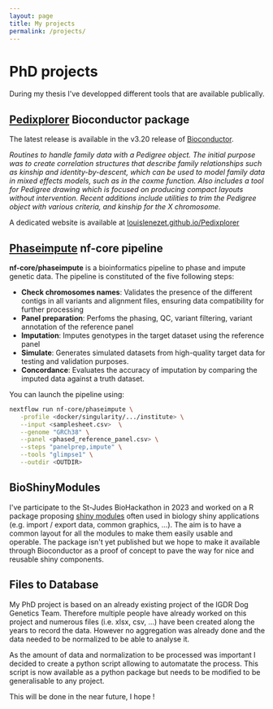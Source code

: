```yaml
---
layout: page
title: My projects
permalink: /projects/
---
```


# PhD projects

During my thesis I've developped different tools that are available publically.

## [Pedixplorer](https://www.bioconductor.org/packages/release/bioc/html/Pedixplorer.html) Bioconductor package

The latest release is available in the v3.20 release of [Bioconductor](https://www.bioconductor.org).

*Routines to handle family data with a Pedigree object. The initial purpose was to create correlation structures that describe family relationships such as kinship and identity-by-descent, which can be used to model family data in mixed effects models, such as in the coxme function. Also includes a tool for Pedigree drawing which is focused on producing compact layouts without intervention. Recent additions include utilities to trim the Pedigree object with various criteria, and kinship for the X chromosome.*

A dedicated website is available at [louislenezet.github.io/Pedixplorer](https://louislenezet.github.io/Pedixplorer)

## [Phaseimpute](https://nf-co.re/phaseimpute) nf-core pipeline

**nf-core/phaseimpute** is a bioinformatics pipeline to phase and impute genetic data.
The pipeline is constituted of the five following steps:

- **Check chromosomes names**: Validates the presence of the different contigs in all variants and alignment files, ensuring data compatibility for further processing
- **Panel preparation**: Perfoms the phasing, QC, variant filtering, variant annotation of the reference panel
- **Imputation**: Imputes genotypes in the target dataset using the reference panel
- **Simulate**: Generates simulated datasets from high-quality target data for testing and validation purposes.
- **Concordance**: Evaluates the accuracy of imputation by comparing the imputed data against a truth dataset.

You can launch the pipeline using:

```bash
nextflow run nf-core/phaseimpute \
   -profile <docker/singularity/.../institute> \
   --input <samplesheet.csv>  \
   --genome "GRCh38" \
   --panel <phased_reference_panel.csv> \
   --steps "panelprep,impute" \
   --tools "glimpse1" \
   --outdir <OUTDIR>
```

## BioShinyModules

I've participate to the St-Judes BioHackathon in 2023 and worked on a R package proposing
[shiny modules](https://shiny.posit.co/r/articles/improve/modules/)
often used in biology shiny applications (e.g. import / export data, common graphics, ...). The aim is to
have a common layout for all the modules to make them easily usable and operable.
The package isn't yet published but we hope to make it available through Bioconductor as a proof of concept
to pave the way for nice and reusable shiny components.

## Files to Database

My PhD project is based on an already existing project of the IGDR Dog Genetics Team. Therefore multiple
people have already worked on this project and numerous files (i.e. xlsx, csv, ...) have been created
along the years to record the data. However no aggregation was already done and the data needed to be
normalized to be able to analyse it.

As the amount of data and normalization to be processed was important I decided to create a python script
allowing to automatate the process. This script is now available as a python package but needs to be
modified to be generalisable to any project.

This will be done in the near future, I hope !
